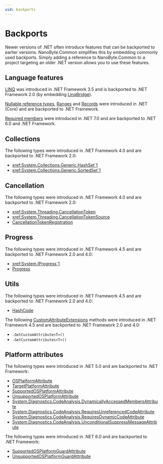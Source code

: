 ```yaml
---
uid: backports
---
```


# Backports

Newer versions of .NET often introduce features that can be backported to earlier versions. NanoByte.Common simplifies this by embedding commonly used backports. Simply adding a reference to NanoByte.Common to a project targeting an older .NET version allows you to use these features.

## Language features

[LINQ](https://docs.microsoft.com/dotnet/csharp/programming-guide/concepts/linq/) was introduced in .NET Framework 3.5 and is backported to .NET Framework 2.0 (by embedding [LinqBridge](http://www.albahari.com/nutshell/linqbridge.aspx)).

[Nullable reference types](https://docs.microsoft.com/dotnet/csharp/nullable-references), [Ranges](https://docs.microsoft.com/dotnet/csharp/language-reference/proposals/csharp-8.0/ranges) and [Records](https://docs.microsoft.com/dotnet/csharp/language-reference/proposals/csharp-9.0/records) were introduced in .NET (Core) and are backported to .NET Framework.

[Required members](https://learn.microsoft.com/dotnet/csharp/language-reference/proposals/csharp-11.0/required-members) were introduced in .NET 7.0 and are backported to .NET 6.0 and .NET Framework.

## Collections

The following types were introduced in .NET Framework 4.0 and are backported to .NET Framework 2.0:

- <xref:System.Collections.Generic.HashSet`1>
- <xref:System.Collections.Generic.SortedSet`1>

## Cancellation

The following types were introduced in .NET Framework 4.0 and are backported to .NET Framework 2.0:

- <xref:System.Threading.CancellationToken>
- <xref:System.Threading.CancellationTokenSource>
- [CancellationTokenRegistration](https://learn.microsoft.com/dotnet/api/system.threading.cancellationtokenregistration)

## Progress

The following types were introduced in .NET Framework 4.5 and are backported to .NET Framework 2.0 and 4.0:

- <xref:System.IProgress`1>
- [Progress<T>](https://learn.microsoft.com/dotnet/api/system.progress-1)

## Utils

The following types were introduced in .NET Framework 4.5 and are backported to .NET Framework 2.0 and 4.0:

- [HashCode](https://learn.microsoft.com/dotnet/api/system.hashcode)

The following [CustomAttributeExtensions](https://learn.microsoft.com/dotnet/api/system.reflection.customattributeextensions) methods were introduced in .NET Framework 4.5 and are backported to .NET Framework 2.0 and 4.0:

- `.GetCustomAttribute<T>()`
- `.GetCustomAttributes<T>()`

## Platform attributes

The following types were introduced in .NET 5.0 and are backported to .NET Framework:

- [OSPlatformAttribute](https://learn.microsoft.com/dotnet/api/system.runtime.versioning.osplatformattribute)
- [TargetPlatformAttribute](https://learn.microsoft.com/dotnet/api/system.runtime.versioning.targetplatformattribute)
- [SupportedOSPlatformAttribute](https://learn.microsoft.com/dotnet/api/system.runtime.versioning.supportedosplatformattribute)
- [UnsupportedOSPlatformAttribute](https://learn.microsoft.com/dotnet/api/system.runtime.versioning.unsupportedosplatformattribute)
- [System.Diagnostics.CodeAnalysis.DynamicallyAccessedMembersAttribute](https://learn.microsoft.com/en-us/dotnet/api/system.diagnostics.codeanalysis.dynamicallyaccessedmembersattribute)
- [System.Diagnostics.CodeAnalysis.RequiresUnreferencedCodeAttribute](https://learn.microsoft.com/en-us/dotnet/api/system.diagnostics.codeanalysis.requiresunreferencedcodeattribute)
   [System.Diagnostics.CodeAnalysis.RequiresDynamicCodeAttribute](https://learn.microsoft.com/en-us/dotnet/api/system.diagnostics.codeanalysis.requiresdynamiccodeattribute)
- [System.Diagnostics.CodeAnalysis.UnconditionalSuppressMessageAttribute](https://learn.microsoft.com/en-us/dotnet/api/system.diagnostics.codeanalysis.unconditionalsuppressmessageattribute)

The following types were introduced in .NET 6.0 and are backported to .NET Framework:

- [SupportedOSPlatformGuardAttribute](https://learn.microsoft.com/dotnet/api/system.runtime.versioning.supportedosplatformguardattribute)
- [UnsupportedOSPlatformGuardAttribute](https://learn.microsoft.com/dotnet/api/system.runtime.versioning.unsupportedosplatformguardattribute)
